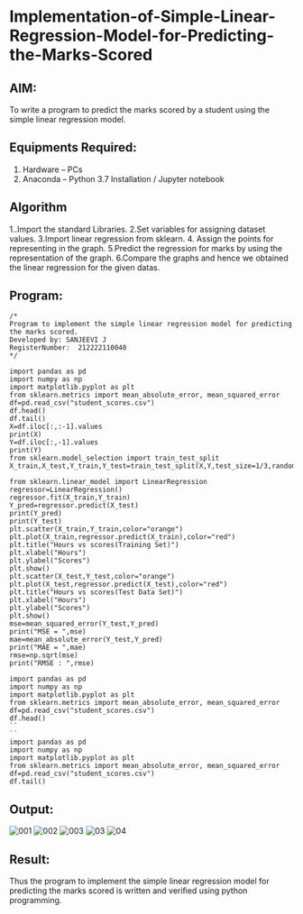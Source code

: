# Implementation-of-Simple-Linear-Regression-Model-for-Predicting-the-Marks-Scored

## AIM:
To write a program to predict the marks scored by a student using the simple linear regression model.

## Equipments Required:
1. Hardware – PCs
2. Anaconda – Python 3.7 Installation / Jupyter notebook

## Algorithm
1..Import the standard Libraries. 
2.Set variables for assigning dataset values.
3.Import linear regression from sklearn. 
4. Assign the points for representing in the graph.
 5.Predict the regression for marks by using the representation of the graph.
 6.Compare the graphs and hence we obtained the linear regression for the given datas.

## Program:
```
/*
Program to implement the simple linear regression model for predicting the marks scored.
Developed by: SANJEEVI J
RegisterNumber:  212222110040
*/
```
```
import pandas as pd
import numpy as np
import matplotlib.pyplot as plt
from sklearn.metrics import mean_absolute_error, mean_squared_error
df=pd.read_csv("student_scores.csv")
df.head()
df.tail()
X=df.iloc[:,:-1].values
print(X)
Y=df.iloc[:,-1].values
print(Y)
from sklearn.model_selection import train_test_split
X_train,X_test,Y_train,Y_test=train_test_split(X,Y,test_size=1/3,random_state=0)

from sklearn.linear_model import LinearRegression
regressor=LinearRegression()
regressor.fit(X_train,Y_train)
Y_pred=regressor.predict(X_test)
print(Y_pred)
print(Y_test)
plt.scatter(X_train,Y_train,color="orange")
plt.plot(X_train,regressor.predict(X_train),color="red")
plt.title("Hours vs scores(Training Set)")
plt.xlabel("Hours")
plt.ylabel("Scores")
plt.show()
plt.scatter(X_test,Y_test,color="orange")
plt.plot(X_test,regressor.predict(X_test),color="red")
plt.title("Hours vs scores(Test Data Set)")
plt.xlabel("Hours")
plt.ylabel("Scores")
plt.show()
mse=mean_squared_error(Y_test,Y_pred)
print("MSE = ",mse)
mae=mean_absolute_error(Y_test,Y_pred)
print("MAE = ",mae)
rmse=np.sqrt(mse)
print("RMSE : ",rmse)
```
```
import pandas as pd
import numpy as np
import matplotlib.pyplot as plt
from sklearn.metrics import mean_absolute_error, mean_squared_error
df=pd.read_csv("student_scores.csv")
df.head()
``
``
import pandas as pd
import numpy as np
import matplotlib.pyplot as plt
from sklearn.metrics import mean_absolute_error, mean_squared_error
df=pd.read_csv("student_scores.csv")
df.tail()
```

## Output:
![001](https://github.com/AkilaMohan/Implementation-of-Simple-Linear-Regression-Model-for-Predicting-the-Marks-Scored/assets/121484976/744fa115-d8f1-4945-bcbf-ebd9f4d340bc)
![002](https://github.com/AkilaMohan/Implementation-of-Simple-Linear-Regression-Model-for-Predicting-the-Marks-Scored/assets/121484976/a2979eb5-0fca-4774-80bd-1cbaedcaa911)
![003](https://github.com/AkilaMohan/Implementation-of-Simple-Linear-Regression-Model-for-Predicting-the-Marks-Scored/assets/121484976/455d3124-21fb-4e19-a906-f5bb9f0579f0)
![03](https://github.com/AkilaMohan/Implementation-of-Simple-Linear-Regression-Model-for-Predicting-the-Marks-Scored/assets/121484976/f018a1fd-558e-421f-857d-34afc599442b)
![04](https://github.com/AkilaMohan/Implementation-of-Simple-Linear-Regression-Model-for-Predicting-the-Marks-Scored/assets/121484976/a0ac51b7-f579-408f-99bf-30bb3b740ea2)




## Result:
Thus the program to implement the simple linear regression model for predicting the marks scored is written and verified using python programming.

